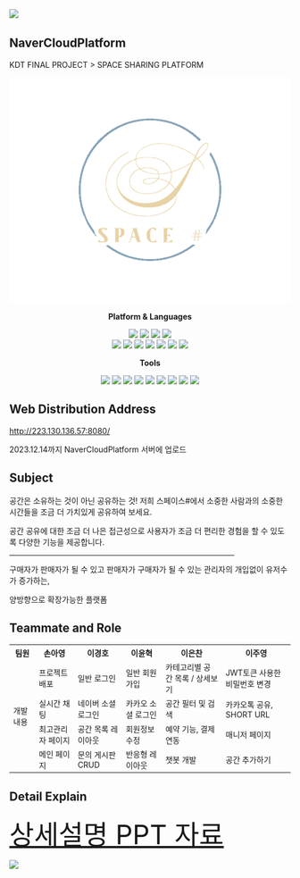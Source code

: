 <img src="https://capsule-render.vercel.app/api?type=waving&color=DC8686&height=200&section=header&text=SPACESHARP&fontSize=90" />

## NaverCloudPlatform
KDT FINAL PROJECT > SPACE SHARING PLATFORM

<div align="center" >
<img src="https://github.com/NCPlatform/SpaceSharp/blob/main/src/main/webapp/src/img/LOGO_NO_BACK.png?raw=true">
</div>

<div align="center">

<b>Platform & Languages</b>

<div>
<img src="https://img.shields.io/badge/SpringBoot-6DB33F?style=flat&logo=SpringBoot&logoColor=white"/>
<img src="https://img.shields.io/badge/mysql-4479A1?style=flat&logo=mysql&logoColor=white"/>
<img src="https://img.shields.io/badge/JWT-black?style=flat"/>
<img src="https://img.shields.io/badge/lombok-red?style=flat"/>
</div>
<div>
<img src="https://img.shields.io/badge/react-61DAFB?style=flat&logo=react&logoColor=white"/>
<img src="https://img.shields.io/badge/HTML5-E34F26?style=flat&logo=HTML5&logoColor=white"/>
<img src="https://img.shields.io/badge/CSS-1572B6?style=flat&logo=css3&logoColor=white"/>
<img src="https://img.shields.io/badge/BootStrap-7952B3?style=flat&logo=bootstrap&logoColor=white"/>
<img src="https://img.shields.io/badge/JQuery-0769AD?style=flat&logo=jquery&logoColor=white"/>
<img src="https://img.shields.io/badge/JavaScript-F7DF1E?style=flat&logo=JavaScript&logoColor=white"/>
<img src="https://img.shields.io/badge/visualstudio%20code-007ACC?style=flat&logo=visualstudiocode&logoColor=white"/>
</div>

<b>Tools</b>

<div>
<img src="https://img.shields.io/badge/STS4-6DB33F?style=flat&logo=spring&logoColor=white"/>
<img src="https://img.shields.io/badge/NaverCloud-03C75A?style=flat&logo=Naver&logoColor=white"/>
<img src="https://img.shields.io/badge/jenkins-D24939?style=flat&logo=jenkins&logoColor=white"/>
<img src="https://img.shields.io/badge/docker-2496ED?style=flat&logo=docker&logoColor=white"/>
<img src="https://img.shields.io/badge/GitHub-181717?style=flat&logo=github&logoColor=white"/>
<img src="https://img.shields.io/badge/Slack-4A154B?style=flat&logo=slack&logoColor=white"/>
<img src="https://img.shields.io/badge/jira-0052CC?style=flat&logo=jira&logoColor=white"/>
<img src="https://img.shields.io/badge/confluence-172B4D?style=flat&logo=confluence&logoColor=white"/>
<img src="https://img.shields.io/badge/Discord-5865F2?style=flat&logo=discord&logoColor=white"/>
</div>

</div>

## Web Distribution Address

http://223.130.136.57:8080/

2023.12.14까지 NaverCloudPlatform 서버에 업로드

## Subject
공간은 소유하는 것이 아닌 공유하는 것!
저희 스페이스#에서 소중한 사람과의
소중한 시간들을 조금 더 가치있게 공유하여 보세요.

공간 공유에 대한 조금 더 나은 접근성으로 사용자가 조금 더 편리한 경험을 할 수 있도록 다양한 기능을 제공합니다.
<hr style="width: 80%"/>
구매자가 판매자가 될 수 있고
판매자가 구매자가 될 수 있는
관리자의 개입없이 유저수가 증가하는,

양방향으로
확장가능한
플랫폼

## Teammate and Role

<table align="center">
    <tr>
        <th>팀원</th>
        <th>손아영</th>
        <th>이경호</th>
        <th>이윤혁</th>
        <th>이은찬</th>
        <th>이주영</th>
    </tr>
    <tr>
        <td rowspan="4">개발 내용</td>
        <td>프로젝트 배포</td>
        <td>일반 로그인</td>
        <td>일반 회원가입</td>
        <td>카테고리별 공간 목록 / 상세보기</td>
        <td>JWT토큰 사용한 비밀번호 변경</td>
    </tr>
    <tr>
        <td>실시간 채팅</td>
        <td>네이버 소셜 로그인</td>
        <td>카카오 소셜 로그인</td>
        <td>공간 필터 및 검색</td>
        <td>카카오톡 공유, SHORT URL</td>
    </tr>
    <tr>
        <td>최고관리자 페이지</td>
        <td>공간 목록 레이아웃</td>
        <td>회원정보 수정</td>
        <td>예약 기능, 결제 연동</td>
        <td>매니저 페이지</td>
    </tr>
    <tr>
        <td>메인 페이지</td>
        <td>문의 게시판 CRUD</td>
        <td>반응형 레이아웃</td>
        <td>챗봇 개발</td>
        <td>공간 추가하기</td>
    </tr>
</table>

## Detail Explain
<a href="https://www.canva.com/design/DAF2GA_808s/9K-YIv7PzV2DipoKpA_2ug/view?utm_content=DAF2GA_808s&utm_campaign=designshare&utm_medium=link&utm_source=editor" style="font-size: 3rem ">상세설명 PPT 자료</a>
    

<img src="https://capsule-render.vercel.app/api?type=waving&color=DC8686&height=200&section=footer" />
